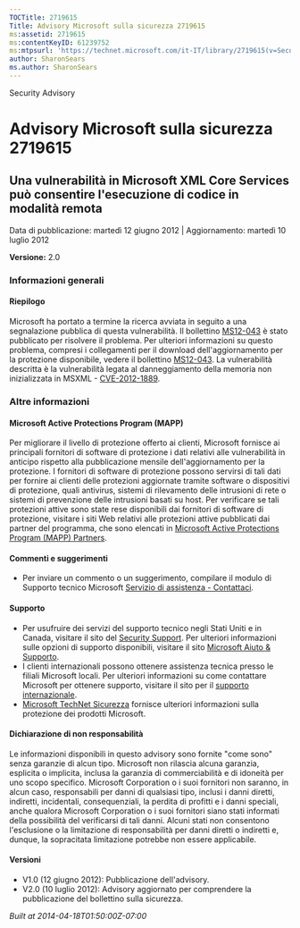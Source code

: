 ```yaml
---
TOCTitle: 2719615
Title: Advisory Microsoft sulla sicurezza 2719615
ms:assetid: 2719615
ms:contentKeyID: 61239752
ms:mtpsurl: 'https://technet.microsoft.com/it-IT/library/2719615(v=Security.10)'
author: SharonSears
ms.author: SharonSears
---
```


Security Advisory

Advisory Microsoft sulla sicurezza 2719615
==========================================

Una vulnerabilità in Microsoft XML Core Services può consentire l'esecuzione di codice in modalità remota
---------------------------------------------------------------------------------------------------------

Data di pubblicazione: martedì 12 giugno 2012 | Aggiornamento: martedì 10 luglio 2012

**Versione:** 2.0

### Informazioni generali

#### Riepilogo

Microsoft ha portato a termine la ricerca avviata in seguito a una segnalazione pubblica di questa vulnerabilità. Il bollettino [MS12-043](http://go.microsoft.com/fwlink/?linkid=254824) è stato pubblicato per risolvere il problema. Per ulteriori informazioni su questo problema, compresi i collegamenti per il download dell'aggiornamento per la protezione disponibile, vedere il bollettino [MS12-043](http://go.microsoft.com/fwlink/?linkid=254824). La vulnerabilità descritta è la vulnerabilità legata al danneggiamento della memoria non inizializzata in MSXML - [CVE-2012-1889](http://www.cve.mitre.org/cgi-bin/cvename.cgi?name=cve-2012-1889).

### Altre informazioni

#### Microsoft Active Protections Program (MAPP)

Per migliorare il livello di protezione offerto ai clienti, Microsoft fornisce ai principali fornitori di software di protezione i dati relativi alle vulnerabilità in anticipo rispetto alla pubblicazione mensile dell'aggiornamento per la protezione. I fornitori di software di protezione possono servirsi di tali dati per fornire ai clienti delle protezioni aggiornate tramite software o dispositivi di protezione, quali antivirus, sistemi di rilevamento delle intrusioni di rete o sistemi di prevenzione delle intrusioni basati su host. Per verificare se tali protezioni attive sono state rese disponibili dai fornitori di software di protezione, visitare i siti Web relativi alle protezioni attive pubblicati dai partner del programma, che sono elencati in [Microsoft Active Protections Program (MAPP) Partners](http://go.microsoft.com/fwlink/?linkid=215201).

#### Commenti e suggerimenti

-   Per inviare un commento o un suggerimento, compilare il modulo di Supporto tecnico Microsoft [Servizio di assistenza - Contattaci](https://support.microsoft.com/common/survey.aspx?scid=sw;en;1257&showpage=1&ws=technet&sd=tech).

#### Supporto

-   Per usufruire dei servizi del supporto tecnico negli Stati Uniti e in Canada, visitare il sito del [Security Support](https://consumersecuritysupport.microsoft.com/default.aspx?mkt=it-it). Per ulteriori informazioni sulle opzioni di supporto disponibili, visitare il sito [Microsoft Aiuto &amp; Supporto](http://support.microsoft.com/?ln=it).
-   I clienti internazionali possono ottenere assistenza tecnica presso le filiali Microsoft locali. Per ulteriori informazioni su come contattare Microsoft per ottenere supporto, visitare il sito per il [supporto internazionale](http://support.microsoft.com/common/international.aspx).
-   [Microsoft TechNet Sicurezza](http://technet.microsoft.com/it-it/security/default.aspx) fornisce ulteriori informazioni sulla protezione dei prodotti Microsoft.

#### Dichiarazione di non responsabilità

Le informazioni disponibili in questo advisory sono fornite "come sono" senza garanzie di alcun tipo. Microsoft non rilascia alcuna garanzia, esplicita o implicita, inclusa la garanzia di commerciabilità e di idoneità per uno scopo specifico. Microsoft Corporation o i suoi fornitori non saranno, in alcun caso, responsabili per danni di qualsiasi tipo, inclusi i danni diretti, indiretti, incidentali, consequenziali, la perdita di profitti e i danni speciali, anche qualora Microsoft Corporation o i suoi fornitori siano stati informati della possibilità del verificarsi di tali danni. Alcuni stati non consentono l'esclusione o la limitazione di responsabilità per danni diretti o indiretti e, dunque, la sopracitata limitazione potrebbe non essere applicabile.

#### Versioni

-   V1.0 (12 giugno 2012): Pubblicazione dell'advisory.
-   V2.0 (10 luglio 2012): Advisory aggiornato per comprendere la pubblicazione del bollettino sulla sicurezza.

*Built at 2014-04-18T01:50:00Z-07:00*
